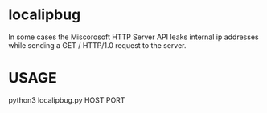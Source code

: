 # localipbug
In some cases the Miscorosoft HTTP Server API leaks internal ip addresses while sending a GET / HTTP/1.0 request to the server.

# USAGE

python3 localipbug.py HOST PORT

